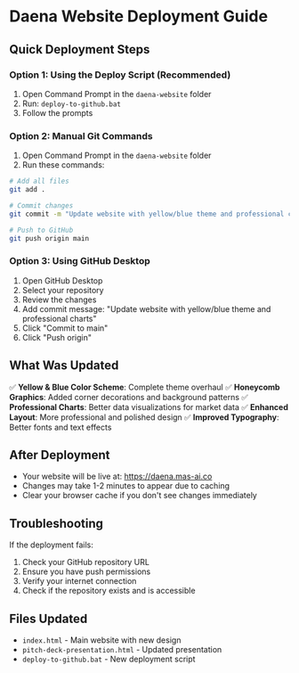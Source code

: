 # Daena Website Deployment Guide

## Quick Deployment Steps

### Option 1: Using the Deploy Script (Recommended)
1. Open Command Prompt in the `daena-website` folder
2. Run: `deploy-to-github.bat`
3. Follow the prompts

### Option 2: Manual Git Commands
1. Open Command Prompt in the `daena-website` folder
2. Run these commands:

```bash
# Add all files
git add .

# Commit changes
git commit -m "Update website with yellow/blue theme and professional charts"

# Push to GitHub
git push origin main
```

### Option 3: Using GitHub Desktop
1. Open GitHub Desktop
2. Select your repository
3. Review the changes
4. Add commit message: "Update website with yellow/blue theme and professional charts"
5. Click "Commit to main"
6. Click "Push origin"

## What Was Updated

✅ **Yellow & Blue Color Scheme**: Complete theme overhaul
✅ **Honeycomb Graphics**: Added corner decorations and background patterns
✅ **Professional Charts**: Better data visualizations for market data
✅ **Enhanced Layout**: More professional and polished design
✅ **Improved Typography**: Better fonts and text effects

## After Deployment

- Your website will be live at: https://daena.mas-ai.co
- Changes may take 1-2 minutes to appear due to caching
- Clear your browser cache if you don't see changes immediately

## Troubleshooting

If the deployment fails:
1. Check your GitHub repository URL
2. Ensure you have push permissions
3. Verify your internet connection
4. Check if the repository exists and is accessible

## Files Updated

- `index.html` - Main website with new design
- `pitch-deck-presentation.html` - Updated presentation
- `deploy-to-github.bat` - New deployment script
